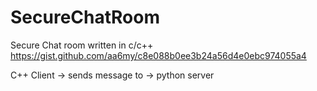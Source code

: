 # SecureChatRoom
Secure Chat room written in c/c++ 
https://gist.github.com/aa6my/c8e088b0ee3b24a56d4e0ebc974055a4


C++ Client -> sends message to -> python server
